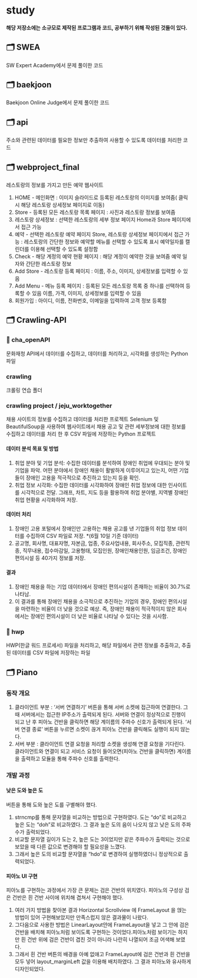 # study
#### 해당 저장소에는 소규모로 제작된 프로그램과 코드, 공부하기 위해 작성된 것들이 있다.


## 🗂 SWEA
SW Expert Academy에서 문제 풀이한 코드

## 🗂 baekjoon
Baekjoon Online Judge에서 문제 풀이한 코드

## 🗂 api
주소와 관련된 데이터를 필요한 정보만 추출하여 사용할 수 있도록 데이터를 처리한 코드

## 🗂 webproject_final
레스토랑의 정보를 가지고 만든 예약 웹사이트
1. HOME - 메인화면 : 이미지 슬라이드로 등록된 레스토랑의 이미지를 보여줌( 클릭 시 해당 레스토랑 상세정보 페이지로 이동)
2. Store - 등록된 모든 레스토랑 목록 페이지 : 사진과 레스토랑 정보를 보여줌 
3. 레스토랑 상세정보 : 선택한 레스토랑의 세부 정보 페이지 Home과 Store 페이지에서 접근 가능
4. 예약 - 선택한 레스토랑 예약 페이지 Store, 레스토랑 상세정보 페이지에서 접근 가능 : 레스토랑의 간단한 정보와 예약할 메뉴를 선택할 수 있도록 표시 예약일자를 캘린더를 이용해 선택할 수 있도록 설정함
5. Check - 해당 계정의 예약 현황 페이지 : 해당 계정이 예약한 것을 보여줌 예약 일자와 간단한 레스토랑 정보
6. Add Store - 레스토랑 등록 페이지 : 이름, 주소, 이미지, 상세정보를 입력할 수 있음
7. Add Menu - 메뉴 등록 페이지 : 등록된 모든 레스토랑 목록 중 하나를 선택하여 등록할 수 있음 이름, 가격, 이미지, 상세정보를 입력할 수 있음
8. 회원가입 : 아이디, 이름, 전화번호, 이메일을 입력하여 고객 정보 등록함

## 🗂 Crawling-API
### 📂 cha_openAPI
문화재청 API에서 데이터를 수집하고, 데이터를 처리하고, 시각화를 생성하는 Python 파일

### crawling
크롤링 연습 폴더

### crawling project / jeju_worktogether
채용 사이트의 정보를 수집하고 데이터를 처리한 프로젝트
Selenium 및 BeautifulSoup을 사용하여 웹사이트에서 채용 공고 및 관련 세부정보에 대한 정보를 수집하고 데이터를 처리 한 후 CSV 파일에 저장하는 Python 프로젝트

#### 데이터 분석 목표 및 방법
1. 취업 분야 및 기업 분석: 수집한 데이터를 분석하여 장애인 취업에 우대되는 분야 및 기업을 파악. 어떤 분야에서 장애인 채용이 활발하게 이루어지고 있는지, 어떤 기업들이 장애인 고용을 적극적으로 추진하고 있는지 등을 확인.
2. 취업 정보 시각화: 수집한 데이터를 시각화하여 장애인 취업 정보에 대한 인사이트를 시각적으로 전달. 그래프, 차트, 지도 등을 활용하여 취업 분야별, 지역별 장애인 취업 현황을 시각화하여 저장.

#### 데이터 처리
1. 장애인 고용 포털에서 장애인만 고용하는 채용 공고를 낸 기업들의 취업 정보 데이터를 수집하여 CSV 파일로 저장. *(6월 10일 기준 데이터)
2. 공고명, 회사명, 대표자명, 자본금, 업종, 주요사업내용, 회사주소, 모집직종, 관련직종, 직무내용, 접수마감일, 고용형태, 모집인원, 장애인채용인원, 임금조건, 장애인편의시설 등 40가지 정보를 저장.

#### 결과 
1. 장애인 채용을 하는 기업 데이터에서 장애인 편의시설이 존재하는 비율이 30.7%로 나타남.
2. 이 결과를 통해 장애인 채용을 소극적으로 추진하는 기업의 경우, 장애인 편의시설을 마련하는 비율이 더 낮을 것으로 예상. 즉, 장애인 채용이 적극적이지 않은 회사에서는 장애인 편의시설이 더 낮은 비율로 나타날 수 있다는 것을 시사함.

### 📂 hwp
HWP(한글 워드 프로세서) 파일을 처리하고, 해당 파일에서 관련 정보를 추출하고, 추출된 데이터를 CSV 파일에 저장하는 파일

## 🗂 Piano
### 동작 개요
1. 클라이언트 부분 : ‘서버 연결하기’ 버튼을 통해 서버 소켓에 접근하여 연결한다. 그때 서버에서는 접근한 IP주소가 출력되게 된다. 서버와 연결이 정상적으로 진행이 되고 난 후 피아노 건반을 클릭하면 해당 계이름의 주파수 신호가 출력되게 된다. ‘서버 연결 종료’ 버튼을 누르면 소켓이 끊겨 피아노 건반을 클릭해도 실행이 되지 않는다.
2. 서버 부분 : 클라이언트 연결 요청을 처리할 소켓을 생성해 연결 요청을 기다린다. 클라이언트와 연결이 되고 서비스 요청이 들어오면(피아노 건반을 클릭하면) 계이름을 출력하고 모듈을 통해 주파수 신호를 출력한다.

### 개발 과정
#### 낮은 도와 높은 도
버튼을 통해 도와 높은 도를 구별해야 했다. 
1. strncmp를 통해 문자열을 비교하는 방법으로 구현하였다. 도는 “do”로 비교하고 높은 도는 “doh”로 비교하였다. 그 결과 높은 도의 음이 나오지 않고 낮은 도의 주파수가 출력되었다.
2. 비교할 문자열 길이가 도는 2, 높은 도는 3이었지만 같은 주파수가 출력되는 것으로 보았을 때 다른 값으로 변경해야 할 필요성을 느꼈다.
3. 그래서 높은 도의 비교할 문자열을 “hdo”로 변경하여 실행하였더니 정상적으로 출력되었다.

#### 피아노 UI 구현 
피아노를 구현하는 과정에서 가장 큰 문제는 검은 건반의 위치였다. 피아노의 구성상 검은 건반은 흰 건반 사이에 위치해 겹쳐서 구현해야 했다. 
1. 여러 가지 방법을 찾아본 결과 Horizontal Scrollview 에 FrameLayout 을 얹는 방법이 있어 구현해보았지만 만족스럽지 않은 결과물이 나왔다. 
2. 그다음으로 사용한 방법은 LinearLayout안에 FrameLayout을 넣고 그 안에 검은 건반을 배치해 피아노처럼 보이도록 구현하는 것이었다.피아노처럼 보이기는 하지만 흰 건반 위에 검은 건반이 겹친 것이 아니라 나란히 나열되어 조금 어색해 보였다.
3. 그래서 흰 건반 버튼의 배경을 아예 없애고 FrameLayout에 검은 건반과 흰 건반을 모두 넣어 layout_marginLeft 값을 이용해 배치하였다. 그 결과 피아노와 유사하게 디자인되었다.


